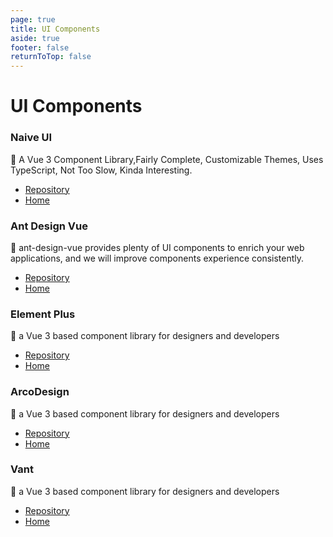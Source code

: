 ```yaml
---
page: true
title: UI Components
aside: true
footer: false
returnToTop: false
---
```

# UI Components


### Naive UI
🖖 A Vue 3 Component Library,Fairly Complete, Customizable Themes, Uses TypeScript, Not Too Slow, Kinda Interesting.
- [Repository](https://github.com/TuSimple/naive-ui) 
- [Home](https://www.naiveui.com/en-US/os-theme)


###  Ant Design Vue
🖖 ant-design-vue provides plenty of UI components to enrich your web applications, and we will improve components experience consistently.
- [Repository](https://github.com/vueComponent/ant-design-vue) 
- [Home](https://next.antdv.com/components/overview)

###  Element Plus
🖖 a Vue 3 based component library for designers and developers
- [Repository](https://github.com/element-plus/element-plus) 
- [Home](https://element-plus.org/en-US/)

###  ArcoDesign
🖖 a Vue 3 based component library for designers and developers
- [Repository](https://github.com/arco-design/arco-design-vue) 
- [Home](https://arco.design/vue/en-US/docs/start)


###  Vant
🖖 a Vue 3 based component library for designers and developers
- [Repository](https://github.com/youzan/vant) 
- [Home](https://youzan.github.io/vant/#/en-US)

